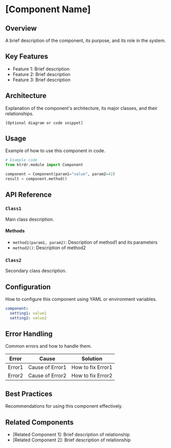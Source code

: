 # [Component Name]

## Overview

A brief description of the component, its purpose, and its role in the system.

## Key Features

- Feature 1: Brief description
- Feature 2: Brief description
- Feature 3: Brief description

## Architecture

Explanation of the component's architecture, its major classes, and their relationships.

```
[Optional diagram or code snippet]
```

## Usage

Example of how to use this component in code.

```python
# Example code
from ktrdr.module import Component

component = Component(param1="value", param2=42)
result = component.method()
```

## API Reference

### `Class1`

Main class description.

#### Methods

- `method1(param1, param2)`: Description of method1 and its parameters
- `method2()`: Description of method2

### `Class2`

Secondary class description.

## Configuration

How to configure this component using YAML or environment variables.

```yaml
component:
  setting1: value1
  setting2: value2
```

## Error Handling

Common errors and how to handle them.

| Error | Cause | Solution |
|-------|-------|----------|
| Error1 | Cause of Error1 | How to fix Error1 |
| Error2 | Cause of Error2 | How to fix Error2 |

## Best Practices

Recommendations for using this component effectively.

## Related Components

- [Related Component 1]: Brief description of relationship
- [Related Component 2]: Brief description of relationship